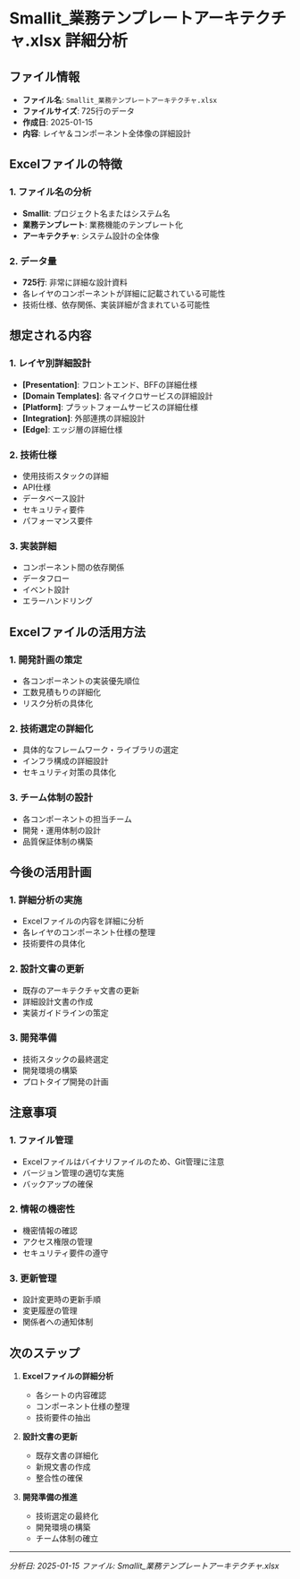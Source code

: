 # Smallit_業務テンプレートアーキテクチャ.xlsx 詳細分析

## ファイル情報
- **ファイル名**: `Smallit_業務テンプレートアーキテクチャ.xlsx`
- **ファイルサイズ**: 725行のデータ
- **作成日**: 2025-01-15
- **内容**: レイヤ＆コンポーネント全体像の詳細設計

## Excelファイルの特徴

### 1. ファイル名の分析
- **Smallit**: プロジェクト名またはシステム名
- **業務テンプレート**: 業務機能のテンプレート化
- **アーキテクチャ**: システム設計の全体像

### 2. データ量
- **725行**: 非常に詳細な設計資料
- 各レイヤのコンポーネントが詳細に記載されている可能性
- 技術仕様、依存関係、実装詳細が含まれている可能性

## 想定される内容

### 1. レイヤ別詳細設計
- **[Presentation]**: フロントエンド、BFFの詳細仕様
- **[Domain Templates]**: 各マイクロサービスの詳細設計
- **[Platform]**: プラットフォームサービスの詳細仕様
- **[Integration]**: 外部連携の詳細設計
- **[Edge]**: エッジ層の詳細仕様

### 2. 技術仕様
- 使用技術スタックの詳細
- API仕様
- データベース設計
- セキュリティ要件
- パフォーマンス要件

### 3. 実装詳細
- コンポーネント間の依存関係
- データフロー
- イベント設計
- エラーハンドリング

## Excelファイルの活用方法

### 1. 開発計画の策定
- 各コンポーネントの実装優先順位
- 工数見積もりの詳細化
- リスク分析の具体化

### 2. 技術選定の詳細化
- 具体的なフレームワーク・ライブラリの選定
- インフラ構成の詳細設計
- セキュリティ対策の具体化

### 3. チーム体制の設計
- 各コンポーネントの担当チーム
- 開発・運用体制の設計
- 品質保証体制の構築

## 今後の活用計画

### 1. 詳細分析の実施
- Excelファイルの内容を詳細に分析
- 各レイヤのコンポーネント仕様の整理
- 技術要件の具体化

### 2. 設計文書の更新
- 既存のアーキテクチャ文書の更新
- 詳細設計文書の作成
- 実装ガイドラインの策定

### 3. 開発準備
- 技術スタックの最終選定
- 開発環境の構築
- プロトタイプ開発の計画

## 注意事項

### 1. ファイル管理
- Excelファイルはバイナリファイルのため、Git管理に注意
- バージョン管理の適切な実施
- バックアップの確保

### 2. 情報の機密性
- 機密情報の確認
- アクセス権限の管理
- セキュリティ要件の遵守

### 3. 更新管理
- 設計変更時の更新手順
- 変更履歴の管理
- 関係者への通知体制

## 次のステップ

1. **Excelファイルの詳細分析**
   - 各シートの内容確認
   - コンポーネント仕様の整理
   - 技術要件の抽出

2. **設計文書の更新**
   - 既存文書の詳細化
   - 新規文書の作成
   - 整合性の確保

3. **開発準備の推進**
   - 技術選定の最終化
   - 開発環境の構築
   - チーム体制の確立

---
*分析日: 2025-01-15*
*ファイル: Smallit_業務テンプレートアーキテクチャ.xlsx*

